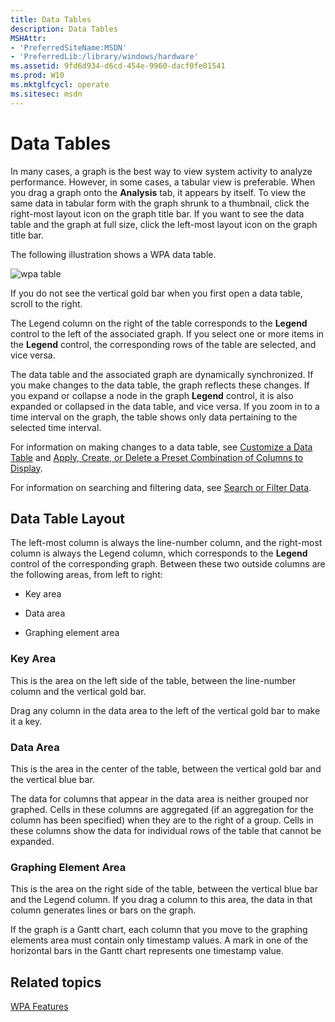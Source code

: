 ```yaml
---
title: Data Tables
description: Data Tables
MSHAttr:
- 'PreferredSiteName:MSDN'
- 'PreferredLib:/library/windows/hardware'
ms.assetid: 9fd6d934-d6cd-454e-9960-dacf0fe01541
ms.prod: W10
ms.mktglfcycl: operate
ms.sitesec: msdn
---
```


# Data Tables


In many cases, a graph is the best way to view system activity to analyze performance. However, in some cases, a tabular view is preferable. When you drag a graph onto the **Analysis** tab, it appears by itself. To view the same data in tabular form with the graph shrunk to a thumbnail, click the right-most layout icon on the graph title bar. If you want to see the data table and the graph at full size, click the left-most layout icon on the graph title bar.

The following illustration shows a WPA data table.

![wpa table](images/wpatable.jpg)

If you do not see the vertical gold bar when you first open a data table, scroll to the right.

The Legend column on the right of the table corresponds to the **Legend** control to the left of the associated graph. If you select one or more items in the **Legend** control, the corresponding rows of the table are selected, and vice versa.

The data table and the associated graph are dynamically synchronized. If you make changes to the data table, the graph reflects these changes. If you expand or collapse a node in the graph **Legend** control, it is also expanded or collapsed in the data table, and vice versa. If you zoom in to a time interval on the graph, the table shows only data pertaining to the selected time interval.

For information on making changes to a data table, see [Customize a Data Table](customize-a-data-table.md) and [Apply, Create, or Delete a Preset Combination of Columns to Display](apply-create-or-delete-a-preset-combination-of-columns-to-display.md).

For information on searching and filtering data, see [Search or Filter Data](search-or-filter-data.md).

## Data Table Layout


The left-most column is always the line-number column, and the right-most column is always the Legend column, which corresponds to the **Legend** control of the corresponding graph. Between these two outside columns are the following areas, from left to right:

-   Key area

-   Data area

-   Graphing element area

### Key Area

This is the area on the left side of the table, between the line-number column and the vertical gold bar.

Drag any column in the data area to the left of the vertical gold bar to make it a key.

### Data Area

This is the area in the center of the table, between the vertical gold bar and the vertical blue bar.

The data for columns that appear in the data area is neither grouped nor graphed. Cells in these columns are aggregated (if an aggregation for the column has been specified) when they are to the right of a group. Cells in these columns show the data for individual rows of the table that cannot be expanded.

### Graphing Element Area

This is the area on the right side of the table, between the vertical blue bar and the Legend column. If you drag a column to this area, the data in that column generates lines or bars on the graph.

If the graph is a Gantt chart, each column that you move to the graphing elements area must contain only timestamp values. A mark in one of the horizontal bars in the Gantt chart represents one timestamp value.

## Related topics


[WPA Features](wpa-features.md)

 

 







